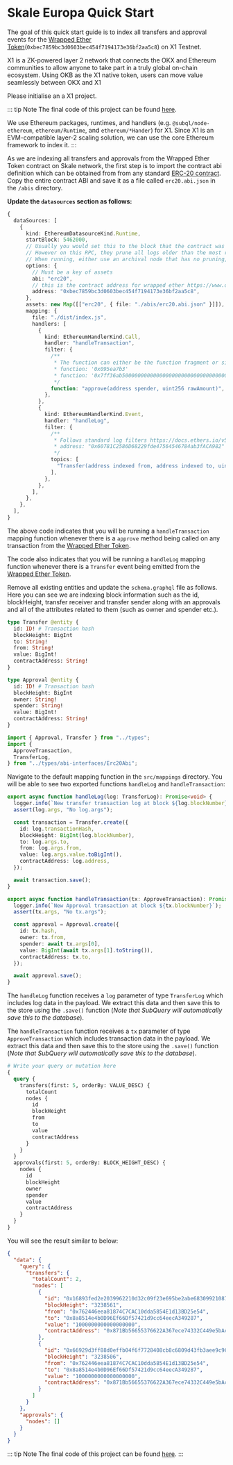 # Skale Europa Quick Start

The goal of this quick start guide is to index all transfers and approval events for the [Wrapped Ether Token](https://www.oklink.com/x1-test/token/0xbec7859bc3d0603bec454f7194173e36bf2aa5c8)(`0xbec7859bc3d0603bec454f7194173e36bf2aa5c8`) on X1 Testnet.

X1 is a ZK-powered layer 2 network that connects the OKX and Ethereum communities to allow anyone to take part in a truly global on-chain ecosystem. Using OKB as the X1 native token, users can move value seamlessly between OKX and X1

Please initialise an a X1 project.

<!-- @include: ../snippets/evm-quickstart-reference.md -->

::: tip Note
The final code of this project can be found [here](https://github.com/subquery/ethereum-subql-starter/tree/main/X1/x1-testnet-starter).

We use Ethereum packages, runtimes, and handlers (e.g. `@subql/node-ethereum`, `ethereum/Runtime`, and `ethereum/*Hander`) for X1. Since X1 is an EVM-compatible layer-2 scaling solution, we can use the core Ethereum framework to index it.
:::

<!-- @include: ../snippets/evm-manifest-intro.md#level2 -->

As we are indexing all transfers and approvals from the Wrapped Ether Token contract on Skale network, the first step is to import the contract abi definition which can be obtained from from any standard [ERC-20 contract](https://ethereum.org/en/developers/docs/standards/tokens/erc-20/). Copy the entire contract ABI and save it as a file called `erc20.abi.json` in the `/abis` directory.

**Update the `datasources` section as follows:**

```ts
{
  dataSources: [
    {
      kind: EthereumDatasourceKind.Runtime,
      startBlock: 5462000,
      // Usually you would set this to the block that the contract was deployed on https://www.oklink.com/x1-test/address/0xbec7859bc3d0603bec454f7194173e36bf2aa5c8
      // However on this RPC, they prune all logs older than the most recent 10000 blocks
      // When running, either use an archival node that has no pruning, or update this value to be within the last 10000 blocks
      options: {
        // Must be a key of assets
        abi: "erc20",
        // this is the contract address for wrapped ether https://www.oklink.com/x1-test/token/0xbec7859bc3d0603bec454f7194173e36bf2aa5c8
        address: "0xbec7859bc3d0603bec454f7194173e36bf2aa5c8",
      },
      assets: new Map([["erc20", { file: "./abis/erc20.abi.json" }]]),
      mapping: {
        file: "./dist/index.js",
        handlers: [
          {
            kind: EthereumHandlerKind.Call,
            handler: "handleTransaction",
            filter: {
              /**
               * The function can either be the function fragment or signature
               * function: '0x095ea7b3'
               * function: '0x7ff36ab500000000000000000000000000000000000000000000000000000000'
               */
              function: "approve(address spender, uint256 rawAmount)",
            },
          },
          {
            kind: EthereumHandlerKind.Event,
            handler: "handleLog",
            filter: {
              /**
               * Follows standard log filters https://docs.ethers.io/v5/concepts/events/
               * address: "0x60781C2586D68229fde47564546784ab3fACA982"
               */
              topics: [
                "Transfer(address indexed from, address indexed to, uint256 amount)",
              ],
            },
          },
        ],
      },
    },
  ],
}
```

The above code indicates that you will be running a `handleTransaction` mapping function whenever there is a `approve` method being called on any transaction from the [Wrapped Ether Token](https://www.oklink.com/x1-test/token/0xbec7859bc3d0603bec454f7194173e36bf2aa5c8).

The code also indicates that you will be running a `handleLog` mapping function whenever there is a `Transfer` event being emitted from the [Wrapped Ether Token](https://www.oklink.com/x1-test/token/0xbec7859bc3d0603bec454f7194173e36bf2aa5c8).

<!-- @include: ../snippets/ethereum-manifest-note.md -->

<!-- @include: ../snippets/schema-intro.md#level2 -->

Remove all existing entities and update the `schema.graphql` file as follows. Here you can see we are indexing block information such as the id, blockHeight, transfer receiver and transfer sender along with an approvals and all of the attributes related to them (such as owner and spender etc.).

```graphql
type Transfer @entity {
  id: ID! # Transaction hash
  blockHeight: BigInt
  to: String!
  from: String!
  value: BigInt!
  contractAddress: String!
}

type Approval @entity {
  id: ID! # Transaction hash
  blockHeight: BigInt
  owner: String!
  spender: String!
  value: BigInt!
  contractAddress: String!
}
```

<!-- @include: ../snippets/note-on-entity-relationships.md -->

<!-- @include: ../snippets/evm-codegen.md -->

```ts
import { Approval, Transfer } from "../types";
import {
  ApproveTransaction,
  TransferLog,
} from "../types/abi-interfaces/Erc20Abi";
```

<!-- @include: ../snippets/schema-note.md -->

<!-- @include: ../snippets/mapping-intro.md#level2 -->

Navigate to the default mapping function in the `src/mappings` directory. You will be able to see two exported functions `handleLog` and `handleTransaction`:

```ts
export async function handleLog(log: TransferLog): Promise<void> {
  logger.info(`New transfer transaction log at block ${log.blockNumber}`);
  assert(log.args, "No log.args");

  const transaction = Transfer.create({
    id: log.transactionHash,
    blockHeight: BigInt(log.blockNumber),
    to: log.args.to,
    from: log.args.from,
    value: log.args.value.toBigInt(),
    contractAddress: log.address,
  });

  await transaction.save();
}

export async function handleTransaction(tx: ApproveTransaction): Promise<void> {
  logger.info(`New Approval transaction at block ${tx.blockNumber}`);
  assert(tx.args, "No tx.args");

  const approval = Approval.create({
    id: tx.hash,
    owner: tx.from,
    spender: await tx.args[0],
    value: BigInt(await tx.args[1].toString()),
    contractAddress: tx.to,
  });

  await approval.save();
}
```

The `handleLog` function receives a `log` parameter of type `TransferLog` which includes log data in the payload. We extract this data and then save this to the store using the `.save()` function (_Note that SubQuery will automatically save this to the database_).

The `handleTransaction` function receives a `tx` parameter of type `ApproveTransaction` which includes transaction data in the payload. We extract this data and then save this to the store using the `.save()` function (_Note that SubQuery will automatically save this to the database_).

<!-- @include: ../snippets/ethereum-mapping-note.md -->

<!-- @include: ../snippets/build.md -->

<!-- @include: ../snippets/run-locally.md -->

<!-- @include: ../snippets/query-intro.md -->

```graphql
# Write your query or mutation here
{
  query {
    transfers(first: 5, orderBy: VALUE_DESC) {
      totalCount
      nodes {
        id
        blockHeight
        from
        to
        value
        contractAddress
      }
    }
  }
  approvals(first: 5, orderBy: BLOCK_HEIGHT_DESC) {
    nodes {
      id
      blockHeight
      owner
      spender
      value
      contractAddress
    }
  }
}
```

You will see the result similar to below:

```json
{
  "data": {
    "query": {
      "transfers": {
        "totalCount": 2,
        "nodes": [
          {
            "id": "0x16893fed2e2039962210d32c09f23e695be2abe6830992108746531150c9a8f3",
            "blockHeight": "3238561",
            "from": "0x762446eea81874C7CAC10dda5854E1d13BD25e54",
            "to": "0x8a8514e4b0D96Ef66Df57421d9cc64eecA349287",
            "value": "1000000000000000000",
            "contractAddress": "0x871Bb56655376622A367ece74332C449e5bAc433"
          },
          {
            "id": "0x66929d3ff88d0effb04f6f7728408cb8c6809d43fb3aee9c96b77dc02107e960",
            "blockHeight": "3238506",
            "from": "0x762446eea81874C7CAC10dda5854E1d13BD25e54",
            "to": "0x8a8514e4b0D96Ef66Df57421d9cc64eecA349287",
            "value": "1000000000000000000",
            "contractAddress": "0x871Bb56655376622A367ece74332C449e5bAc433"
          }
        ]
      }
    },
    "approvals": {
      "nodes": []
    }
  }
}
```

::: tip Note
The final code of this project can be found [here](https://github.com/subquery/ethereum-subql-starter/tree/main/X1/x1-testnet-starter).
:::

<!-- @include: ../snippets/whats-next.md -->
